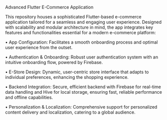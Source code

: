 Advanced Flutter E-Commerce Application

This repository houses a sophisticated Flutter-based e-commerce application tailored for a seamless and engaging user experience. Designed with scalability and modular architecture in mind, the app integrates key features and functionalities essential for a modern e-commerce platform:

• App Configuration: Facilitates a smooth onboarding process and optimal user experience from the outset.

• Authentication & Onboarding: Robust user authentication system with an intuitive onboarding flow, powered by Firebase.

• E-Store Design: Dynamic, user-centric store interface that adapts to individual preferences, enhancing the shopping experience.

• Backend Integration: Secure, efficient backend with Firebase for real-time data handling and Hive for local storage, ensuring fast, reliable performance and offline capabilities.

• Personalization & Localization: Comprehensive support for personalized content delivery and localization, catering to a global audience.

